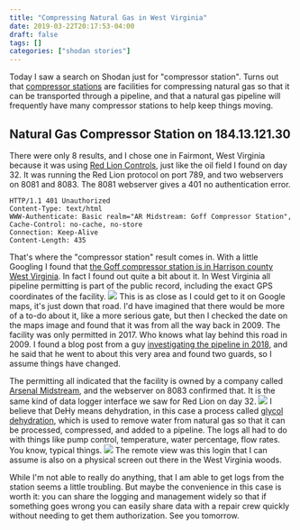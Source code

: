 ```yaml
---
title: "Compressing Natural Gas in West Virginia"
date: 2019-03-22T20:17:53-04:00
draft: false
tags: []
categories: ["shodan stories"]
---
```


Today I saw a search on Shodan just for "compressor station". Turns out that [compressor stations](https://en.wikipedia.org/wiki/Compressor_station) are facilities for compressing natural gas so that it can be transported through a pipeline, and that a natural gas pipeline will frequently have many compressor stations to help keep things moving.

## Natural Gas Compressor Station on 184.13.121.30
There were only 8 results, and I chose one in Fairmont, West Virginia because it was using [Red Lion Controls](https://www.redlion.net/), just like the oil field I found on day 32. It was running the Red Lion protocol on port 789, and two webservers on 8081 and 8083. The 8081 webserver gives a 401 no authentication error.
```
HTTP/1.1 401 Unauthorized
Content-Type: text/html
WWW-Authenticate: Basic realm="AR Midstream: Goff Compressor Station",
Cache-Control: no-cache, no-store
Connection: Keep-Alive
Content-Length: 435
```
That's where the "compressor station" result comes in. With a little Googling I found that [the Goff compressor station is in Harrison county West Virginia](https://dep.wv.gov/daq/Documents/September%202017%20Applications/033-00187_APPL_G35-D107F.pdf). In fact I found out quite a bit about it. In West Virginia all pipeline permitting is part of the public record, including the exact GPS coordinates of the facility.
![](/images/100Days/Day77/maps.png)
This is as close as I could get to it on Google maps, it's just down that road. I'd have imagined that there would be more of a to-do about it, like a more serious gate, but then I checked the date on the maps image and found that it was from all the way back in 2009. The facility was only permitted in 2017. Who knows what lay behind this road in 2009. I found a blog post from a guy [investigating the pipeline in 2018](http://www.frackcheckwv.net/2018/09/22/fullstream-goff-connector-pipeline-is-a-sneaking-snake-on-the-wv-landscape/), and he said that he went to about this very area and found two guards, so I assume things have changed.

The permitting all indicated that the facility is owned by a company called [Arsenal Midstream](https://www.arsenalresources.com/operations/midstream/), and the webserver on 8083 confirmed that. It is the same kind of data logger interface we saw for Red Lion on day 32.
![](/images/100Days/Day77/firstlook.png)
I believe that DeHy means dehydration, in this case a process called [glycol dehydration](https://en.wikipedia.org/wiki/Glycol_dehydration), which is used to remove water from natural gas so that it can be processed, compressed, and added to a pipeline. The logs all had to do with things like pump control, temperature, water percentage, flow rates. You know, typical things.
![](/images/100Days/Day77/remoteview.png)
The remote view was this login that I can assume is also on a physical screen out there in the West Virginia woods.

While I'm not able to really do anything, that I am able to get logs from the station seems a little troubling. But maybe the convenience in this case is worth it: you can share the logging and management widely so that if something goes wrong you can easily share data with a repair crew quickly without needing to get them authorization. See you tomorrow.
